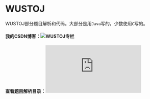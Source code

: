 # WUSTOJ

WUSTOJ部分题目解析和代码。大部分是用`Java`写的，少数使用`C`写的。

#### 我的CSDN博客：![WUSTOJ专栏](https://blog.csdn.net/pfdvnah/column/info/37339)
#### 查看题目解析目录：![参考题目解析目录](https://github.com/wowpH/WUSTOJ/edit/master/参考题目解析目录.md)

